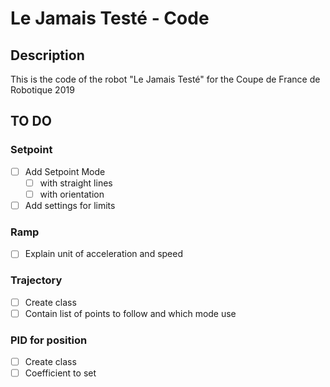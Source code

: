 # Le Jamais Testé - Code
## Description
This is the code of the robot "Le Jamais Testé" for the Coupe de France de Robotique 2019

## TO DO
### Setpoint
- [ ] Add Setpoint Mode
  - [ ] with straight lines
  - [ ] with orientation
- [ ] Add settings for limits

### Ramp
- [ ] Explain unit of acceleration and speed

### Trajectory
- [ ] Create class
- [ ] Contain list of points to follow and which mode use

### PID for position
- [ ] Create class
- [ ] Coefficient to set
